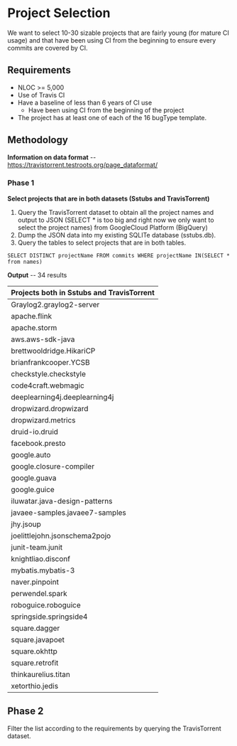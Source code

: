 # Project Selection

We want to select 10-30 sizable projects that are fairly young (for mature CI usage) and that have been using CI from the beginning to ensure every commits are covered by CI. 

## Requirements 
- NLOC >= 5,000
- Use of Travis CI
- Have a baseline of less than 6 years of CI use
    - Have been using CI from the beginning of the project
- The project has at least one of each of the 16 bugType template. 

## Methodology
**Information on data format** -- https://travistorrent.testroots.org/page_dataformat/

### Phase 1
**Select projects that are in both datasets (Sstubs and TravisTorrent)**
1. Query the TravisTorrent dataset to obtain all the project names and output to JSON (SELECT * is too big and right now we only want to select the project names) from GoogleCloud Platform (BigQuery) 
2. Dump the JSON data into my existing SQLITe database (sstubs.db). 
3. Query the tables to select projects that are in both tables. 

`SELECT DISTINCT projectName FROM commits WHERE projectName IN(SELECT * from names)`

**Output** -- 34 results

| Projects both in Sstubs and TravisTorrent   |
| ------------------------------------------- |
| Graylog2.graylog2-server                    |
| apache.flink                                |
| apache.storm                                |
| aws.aws-sdk-java                            |
| brettwooldridge.HikariCP                    |
| brianfrankcooper.YCSB                       |
| checkstyle.checkstyle                       |
| code4craft.webmagic                         |
| deeplearning4j.deeplearning4j               |
| dropwizard.dropwizard                       |
| dropwizard.metrics                          |
| druid-io.druid                              |
| facebook.presto                             |
| google.auto                                 |
| google.closure-compiler                     |
| google.guava                                |
| google.guice                                |
| iluwatar.java-design-patterns               |
| javaee-samples.javaee7-samples              |
| jhy.jsoup                                   |
| joelittlejohn.jsonschema2pojo               |
| junit-team.junit                            |
| knightliao.disconf                          |
| mybatis.mybatis-3                           |
| naver.pinpoint                              |
| perwendel.spark                             |
| roboguice.roboguice                         |
| springside.springside4                      |
| square.dagger                               |
| square.javapoet                             |
| square.okhttp                               |
| square.retrofit                             |
| thinkaurelius.titan                         |
| xetorthio.jedis                             |

## Phase 2
Filter the list according to the requirements by querying the TravisTorrent dataset. 


